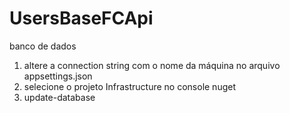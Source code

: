 # UsersBaseFCApi

banco de dados

1) altere a connection string com o nome da máquina no arquivo appsettings.json 
2) selecione o projeto Infrastructure no console nuget
3) update-database
